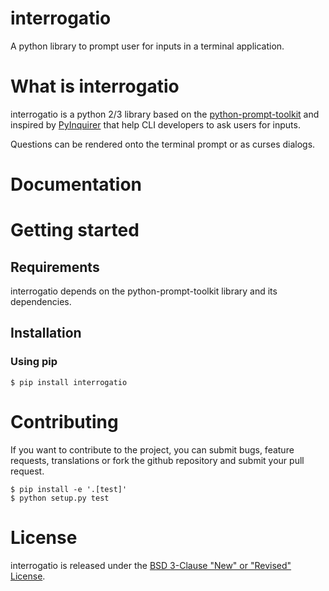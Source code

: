 # interrogatio
A python library to prompt user for inputs in a terminal application.


# What is interrogatio

interrogatio is a python 2/3 library based on the [python-prompt-toolkit](https://github.com/prompt-toolkit/python-prompt-toolkit) and inspired by
[PyInquirer](https://github.com/CITGuru/PyInquirer/) that help CLI developers to ask users for inputs.

Questions can be rendered onto the terminal prompt or as curses dialogs.


# Documentation


# Getting started

## Requirements

interrogatio depends on the python-prompt-toolkit library and its dependencies.

## Installation

### Using pip

```
$ pip install interrogatio
```

# Contributing

If you want to contribute to the project, you can submit bugs, feature requests, translations or fork the github repository and submit your pull request.

```
$ pip install -e '.[test]'
$ python setup.py test
```

# License

interrogatio is released under the [BSD 3-Clause "New" or "Revised" License](https://opensource.org/licenses/BSD-3-Clause).
